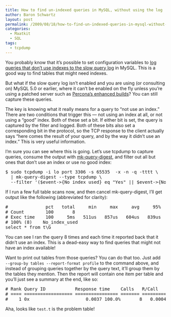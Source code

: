 ```yaml
---
title: How to find un-indexed queries in MySQL, without using the log
author: Baron Schwartz
layout: post
permalink: /2009/08/18/how-to-find-un-indexed-queries-in-mysql-without-using-the-log/
categories:
  - Maatkit
  - SQL
tags:
  - tcpdump
---
```

You probably know that it&#8217;s possible to set configuration variables to [log queries that don&#8217;t use indexes to the slow query log][1] in MySQL. This is a good way to find tables that might need indexes.

But what if the slow query log isn&#8217;t enabled and you are using (or consulting on) MySQL 5.0 or earlier, where it can&#8217;t be enabled on the fly unless you&#8217;re using a patched server such as [Percona&#8217;s enhanced builds][2]? You can still capture these queries.

The key is knowing what it really means for a query to &#8220;not use an index.&#8221; There are two conditions that trigger this &#8212; not using an index at all, or not using a &#8220;good&#8221; index. Both of these set a bit. If either bit is set, the query is captured by the filter and logged. Both of these bits also set a corresponding bit in the protocol, so the TCP response to the client actually says &#8220;here comes the result of your query, and by the way it didn&#8217;t use an index.&#8221; This is very useful information.

I&#8217;m sure you can see where this is going. Let&#8217;s use tcpdump to capture queries, consume the output with [mk-query-digest][3], and filter out all but ones that don&#8217;t use an index or use no good index:

<pre>$ sudo tcpdump -i lo port 3306 -s 65535  -x -n -q -tttt \
  | mk-query-digest --type tcpdump \
  --filter '($event->{No_index_used} eq "Yes" || $event->{No_good_index_used} eq "Yes")'</pre>

If I run a few full table scans now, and then cancel mk-query-digest, I&#8217;ll get output like the following (abbreviated for clarity):

<pre>#              pct   total     min     max     avg     95%  stddev  median
# Count        100       8
# Exec time    100     5ms   511us   857us   604us   839us   106us   582us
# 100% (8)    No_index_used
select * from t\G
</pre>

You can see I ran the query 8 times and each time it reported back that it didn&#8217;t use an index. This is a dead-easy way to find queries that might not have an index available!

Want to print out tables from those queries? You can do that too. Just add ` --group-by tables --report-format profile` to the command above, and instead of grouping queries together by the query text, it&#8217;ll group them by the tables they mention. Then the report will contain one item per table and you&#8217;ll just see a summary at the end, like so:

<pre># Rank Query ID           Response time    Calls   R/Call     Item
# ==== ================== ================ ======= ========== ====
#    1 0x                     0.0037 100.0%       8   0.000467 test.t
</pre>

Aha, looks like `test.t` is the problem table!

 [1]: http://dev.mysql.com/doc/en/server-options.html#option_mysqld_log-queries-not-using-indexes
 [2]: http://www.percona.com/mysql/
 [3]: http://www.maatkit.org/doc/mk-query-digest.html